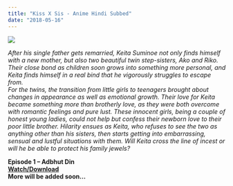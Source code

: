 ```yaml
---
title: "Kiss X Sis - Anime Hindi Subbed"
date: "2018-05-16"
---
```


[![](https://1.bp.blogspot.com/-Gl-z5rgx9h8/WvsMGVfH5ZI/AAAAAAAABko/53MvD05hHO8E01PQN0Ii_PjbyRfM8PFDwCLcBGAs/s320/71BgY7-5ILL._SL1378_.jpg)](https://1.bp.blogspot.com/-Gl-z5rgx9h8/WvsMGVfH5ZI/AAAAAAAABko/53MvD05hHO8E01PQN0Ii_PjbyRfM8PFDwCLcBGAs/s1600/71BgY7-5ILL._SL1378_.jpg)

_After his single father gets remarried, Keita Suminoe not only finds himself with a new mother, but also two beautiful twin step-sisters, Ako and Riko. Their close bond as children soon grows into something more personal, and Keita finds himself in a real bind that he vigorously struggles to escape from._   
_For the twins, the transition from little girls to teenagers brought about changes in appearance as well as emotional growth. Their love for Keita became something more than brotherly love, as they were both overcome with romantic feelings and pure lust. These innocent girls, being a couple of honest young ladies, could not help but confess their newborn love to their poor little brother. Hilarity ensues as Keita, who refuses to see the two as anything other than his sisters, then starts getting into embarrassing, sensual and lustful situations with them. Will Keita cross the line of incest or will he be able to protect his family jewels?_

**Episode 1 – Adbhut Din**  
**[Watch/Download](http://corneey.com/wFwh0J)**  
**More will be added soon…**
